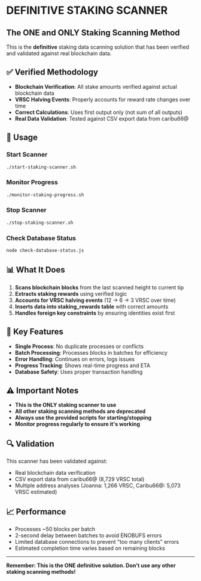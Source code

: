 # DEFINITIVE STAKING SCANNER

## The ONE and ONLY Staking Scanning Method

This is the **definitive** staking data scanning solution that has been verified and validated against real blockchain data.

## ✅ Verified Methodology

- **Blockchain Verification**: All stake amounts verified against actual blockchain data
- **VRSC Halving Events**: Properly accounts for reward rate changes over time
- **Correct Calculations**: Uses first output only (not sum of all outputs)
- **Real Data Validation**: Tested against CSV export data from caribu66@

## 🚀 Usage

### Start Scanner

```bash
./start-staking-scanner.sh
```

### Monitor Progress

```bash
./monitor-staking-progress.sh
```

### Stop Scanner

```bash
./stop-staking-scanner.sh
```

### Check Database Status

```bash
node check-database-status.js
```

## 📊 What It Does

1. **Scans blockchain blocks** from the last scanned height to current tip
2. **Extracts staking rewards** using verified logic
3. **Accounts for VRSC halving events** (12 → 6 → 3 VRSC over time)
4. **Inserts data into staking_rewards table** with correct amounts
5. **Handles foreign key constraints** by ensuring identities exist first

## 🎯 Key Features

- **Single Process**: No duplicate processes or conflicts
- **Batch Processing**: Processes blocks in batches for efficiency
- **Error Handling**: Continues on errors, logs issues
- **Progress Tracking**: Shows real-time progress and ETA
- **Database Safety**: Uses proper transaction handling

## ⚠️ Important Notes

- **This is the ONLY staking scanner to use**
- **All other staking scanning methods are deprecated**
- **Always use the provided scripts for starting/stopping**
- **Monitor progress regularly to ensure it's working**

## 🔍 Validation

This scanner has been validated against:

- Real blockchain data verification
- CSV export data from caribu66@ (8,729 VRSC total)
- Multiple address analyses (Joanna: 1,266 VRSC, Caribu66@: 5,073 VRSC estimated)

## 📈 Performance

- Processes ~50 blocks per batch
- 2-second delay between batches to avoid ENOBUFS errors
- Limited database connections to prevent "too many clients" errors
- Estimated completion time varies based on remaining blocks

---

**Remember: This is the ONE definitive solution. Don't use any other staking scanning methods!**
